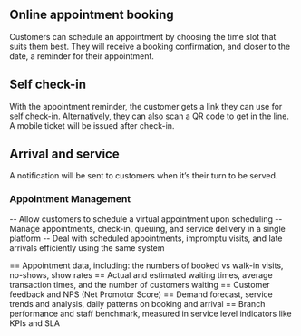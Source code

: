 
## Online appointment booking

Customers can schedule an appointment by choosing the time slot that suits them best. They will receive a booking confirmation, and closer to the date, a reminder for their appointment.

##  Self check-in

With the appointment reminder, the customer gets a link they can use for self check-in. Alternatively, they can also scan a QR code to get in the line. A mobile ticket will be issued after check-in.

## Arrival and service

A notification will be sent to customers when it’s their turn to be served.


### Appointment Management
-- Allow customers to schedule a virtual appointment upon scheduling
-- Manage appointments, check-in, queuing, and service delivery in a single platform
-- Deal with scheduled appointments, impromptu visits, and late arrivals efficiently using the same system

== Appointment data, including: the numbers of booked vs walk-in visits, no-shows, show rates
== Actual and estimated waiting times, average transaction times, and the number of customers waiting
== Customer feedback and NPS (Net Promotor Score)
== Demand forecast, service trends and analysis, daily patterns on booking and arrival
== Branch performance and staff benchmark, measured in service level indicators like KPIs and SLA
